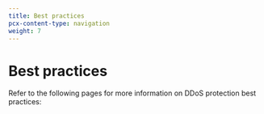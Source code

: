 ```yaml
---
title: Best practices
pcx-content-type: navigation
weight: 7
---
```


# Best practices

Refer to the following pages for more information on DDoS protection best practices:

<DirectoryListing path="/best-practices"/>
